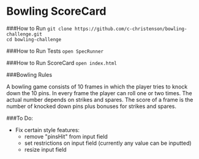 
Bowling ScoreCard
=================

###How to Run
`git clone https://github.com/c-christenson/bowling-challenge.git`  
`cd bowling-challenge`

###How to Run Tests
`open SpecRunner`

###How to Run ScoreCard
`open index.html`

###Bowling Rules

A bowling game consists of 10 frames in which the player tries to knock down the 10 pins. In every frame the player can roll one or two times. The actual number depends on strikes and spares. The score of a frame is the number of knocked down pins plus bonuses for strikes and spares.

###To Do:

- Fix certain style features:
    - remove "pinsHit" from input field
    - set restrictions on input field (currently any value can be inputted)
    - resize input field

